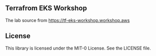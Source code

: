 ## Terrafrom EKS Workshop

The lab source from https://tf-eks-workshop.workshop.aws

## License

This library is licensed under the MIT-0 License. See the LICENSE file.

